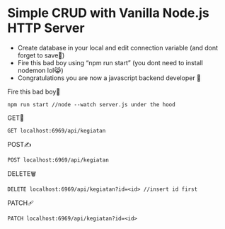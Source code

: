 <h1 class="code-line" data-line-start=0 data-line-end=1 ><a id="Simple_CRUD_with_Vanilla_Nodejs_HTTP_Server_0"></a>Simple CRUD with Vanilla Node.js HTTP Server</h1>
<ul>
<li class="has-line-data" data-line-start="2" data-line-end="3">Create database in your local and edit connection variable (and dont forget to save🤭)</li>
<li class="has-line-data" data-line-start="3" data-line-end="4">Fire this bad boy using “npm run start” (you dont need to install nodemon lol😹)</li>
<li class="has-line-data" data-line-start="4" data-line-end="6">Congratulations you are now a javascript backend developer 🗿</li>
</ul>
<p class="has-line-data" data-line-start="6" data-line-end="7">Fire this bad boy👿</p>
<pre><code class="has-line-data" data-line-start="8" data-line-end="10" class="language-sh">npm run start //node --watch server.js under the hood 
</code></pre>
<p class="has-line-data" data-line-start="11" data-line-end="12">GET🤙</p>
<pre><code class="has-line-data" data-line-start="13" data-line-end="15" class="language-sh">GET localhost:<span class="hljs-number">6969</span>/api/kegiatan
</code></pre>
<p class="has-line-data" data-line-start="15" data-line-end="16">POST✍️️</p>
<pre><code class="has-line-data" data-line-start="17" data-line-end="19" class="language-sh">POST localhost:<span class="hljs-number">6969</span>/api/kegiatan 
</code></pre>
<p class="has-line-data" data-line-start="19" data-line-end="20">DELETE🗑️️</p>
<pre><code class="has-line-data" data-line-start="21" data-line-end="23" class="language-sh">DELETE localhost:<span class="hljs-number">6969</span>/api/kegiatan?id=&lt;id&gt; //insert id first
</code></pre>
<p class="has-line-data" data-line-start="23" data-line-end="24">PATCH🩹</p>
<pre><code class="has-line-data" data-line-start="25" data-line-end="27" class="language-sh">PATCH localhost:<span class="hljs-number">6969</span>/api/kegiatan?id=&lt;id&gt;
</code></pre>
